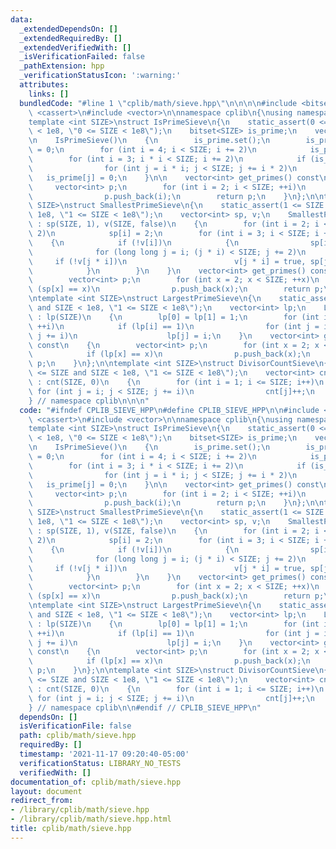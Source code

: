 ```yaml
---
data:
  _extendedDependsOn: []
  _extendedRequiredBy: []
  _extendedVerifiedWith: []
  _isVerificationFailed: false
  _pathExtension: hpp
  _verificationStatusIcon: ':warning:'
  attributes:
    links: []
  bundledCode: "#line 1 \"cplib/math/sieve.hpp\"\n\n\n\n#include <bitset>\n#include\
    \ <cassert>\n#include <vector>\n\nnamespace cplib\n{\nusing namespace std;\n\n\
    template <int SIZE>\nstruct IsPrimeSieve\n{\n    static_assert(0 <= SIZE and SIZE\
    \ < 1e8, \"0 <= SIZE < 1e8\");\n    bitset<SIZE> is_prime;\n    vector<int>  primes;\n\
    \n    IsPrimeSieve()\n    {\n        is_prime.set();\n        is_prime[0] = is_prime[1]\
    \ = 0;\n        for (int i = 4; i < SIZE; i += 2)\n            is_prime[i] = 0;\n\
    \        for (int i = 3; i * i < SIZE; i += 2)\n            if (is_prime[i])\n\
    \                for (int j = i * i; j < SIZE; j += i * 2)\n                 \
    \   is_prime[j] = 0;\n    }\n\n    vector<int> get_primes() const\n    {\n   \
    \     vector<int> p;\n        for (int i = 2; i < SIZE; ++i)\n            if (is_prime[i])\n\
    \                p.push_back(i);\n        return p;\n    }\n};\n\ntemplate <int\
    \ SIZE>\nstruct SmallestPrimeSieve\n{\n    static_assert(1 <= SIZE and SIZE <\
    \ 1e8, \"1 <= SIZE < 1e8\");\n    vector<int> sp, v;\n    SmallestPrimeSieve()\
    \ : sp(SIZE, 1), v(SIZE, false)\n    {\n        for (int i = 2; i < SIZE; i +=\
    \ 2)\n            sp[i] = 2;\n        for (int i = 3; i < SIZE; i += 2)\n    \
    \    {\n            if (!v[i])\n            {\n                sp[i] = i;\n  \
    \              for (long long j = i; (j * i) < SIZE; j += 2)\n               \
    \     if (!v[j * i])\n                        v[j * i] = true, sp[j * i] = i;\n\
    \            }\n        }\n    }\n    vector<int> get_primes() const\n    {\n\
    \        vector<int> p;\n        for (int x = 2; x < SIZE; ++x)\n            if\
    \ (sp[x] == x)\n                p.push_back(x);\n        return p;\n    }\n};\n\
    \ntemplate <int SIZE>\nstruct LargestPrimeSieve\n{\n    static_assert(1 <= SIZE\
    \ and SIZE < 1e8, \"1 <= SIZE < 1e8\");\n    vector<int> lp;\n    LargestPrimeSieve()\
    \ : lp(SIZE)\n    {\n        lp[0] = lp[1] = 1;\n        for (int i = 1; i < SIZE;\
    \ ++i)\n            if (lp[i] == 1)\n                for (int j = i; j < SIZE;\
    \ j += i)\n                    lp[j] = i;\n    }\n    vector<int> get_primes()\
    \ const\n    {\n        vector<int> p;\n        for (int x = 2; x < SIZE; ++x)\n\
    \            if (lp[x] == x)\n                p.push_back(x);\n        return\
    \ p;\n    }\n};\n\ntemplate <int SIZE>\nstruct DivisorCountSieve\n{\n    static_assert(1\
    \ <= SIZE and SIZE < 1e8, \"1 <= SIZE < 1e8\");\n    vector<int> cnt;\n    DivisorCountSieve()\
    \ : cnt(SIZE, 0)\n    {\n        for (int i = 1; i <= SIZE; i++)\n           \
    \ for (int j = i; j < SIZE; j += i)\n                cnt[j]++;\n    }\n};\n\n\
    } // namespace cplib\n\n\n"
  code: "#ifndef CPLIB_SIEVE_HPP\n#define CPLIB_SIEVE_HPP\n\n#include <bitset>\n#include\
    \ <cassert>\n#include <vector>\n\nnamespace cplib\n{\nusing namespace std;\n\n\
    template <int SIZE>\nstruct IsPrimeSieve\n{\n    static_assert(0 <= SIZE and SIZE\
    \ < 1e8, \"0 <= SIZE < 1e8\");\n    bitset<SIZE> is_prime;\n    vector<int>  primes;\n\
    \n    IsPrimeSieve()\n    {\n        is_prime.set();\n        is_prime[0] = is_prime[1]\
    \ = 0;\n        for (int i = 4; i < SIZE; i += 2)\n            is_prime[i] = 0;\n\
    \        for (int i = 3; i * i < SIZE; i += 2)\n            if (is_prime[i])\n\
    \                for (int j = i * i; j < SIZE; j += i * 2)\n                 \
    \   is_prime[j] = 0;\n    }\n\n    vector<int> get_primes() const\n    {\n   \
    \     vector<int> p;\n        for (int i = 2; i < SIZE; ++i)\n            if (is_prime[i])\n\
    \                p.push_back(i);\n        return p;\n    }\n};\n\ntemplate <int\
    \ SIZE>\nstruct SmallestPrimeSieve\n{\n    static_assert(1 <= SIZE and SIZE <\
    \ 1e8, \"1 <= SIZE < 1e8\");\n    vector<int> sp, v;\n    SmallestPrimeSieve()\
    \ : sp(SIZE, 1), v(SIZE, false)\n    {\n        for (int i = 2; i < SIZE; i +=\
    \ 2)\n            sp[i] = 2;\n        for (int i = 3; i < SIZE; i += 2)\n    \
    \    {\n            if (!v[i])\n            {\n                sp[i] = i;\n  \
    \              for (long long j = i; (j * i) < SIZE; j += 2)\n               \
    \     if (!v[j * i])\n                        v[j * i] = true, sp[j * i] = i;\n\
    \            }\n        }\n    }\n    vector<int> get_primes() const\n    {\n\
    \        vector<int> p;\n        for (int x = 2; x < SIZE; ++x)\n            if\
    \ (sp[x] == x)\n                p.push_back(x);\n        return p;\n    }\n};\n\
    \ntemplate <int SIZE>\nstruct LargestPrimeSieve\n{\n    static_assert(1 <= SIZE\
    \ and SIZE < 1e8, \"1 <= SIZE < 1e8\");\n    vector<int> lp;\n    LargestPrimeSieve()\
    \ : lp(SIZE)\n    {\n        lp[0] = lp[1] = 1;\n        for (int i = 1; i < SIZE;\
    \ ++i)\n            if (lp[i] == 1)\n                for (int j = i; j < SIZE;\
    \ j += i)\n                    lp[j] = i;\n    }\n    vector<int> get_primes()\
    \ const\n    {\n        vector<int> p;\n        for (int x = 2; x < SIZE; ++x)\n\
    \            if (lp[x] == x)\n                p.push_back(x);\n        return\
    \ p;\n    }\n};\n\ntemplate <int SIZE>\nstruct DivisorCountSieve\n{\n    static_assert(1\
    \ <= SIZE and SIZE < 1e8, \"1 <= SIZE < 1e8\");\n    vector<int> cnt;\n    DivisorCountSieve()\
    \ : cnt(SIZE, 0)\n    {\n        for (int i = 1; i <= SIZE; i++)\n           \
    \ for (int j = i; j < SIZE; j += i)\n                cnt[j]++;\n    }\n};\n\n\
    } // namespace cplib\n\n#endif // CPLIB_SIEVE_HPP\n"
  dependsOn: []
  isVerificationFile: false
  path: cplib/math/sieve.hpp
  requiredBy: []
  timestamp: '2021-11-17 09:20:40-05:00'
  verificationStatus: LIBRARY_NO_TESTS
  verifiedWith: []
documentation_of: cplib/math/sieve.hpp
layout: document
redirect_from:
- /library/cplib/math/sieve.hpp
- /library/cplib/math/sieve.hpp.html
title: cplib/math/sieve.hpp
---
```

